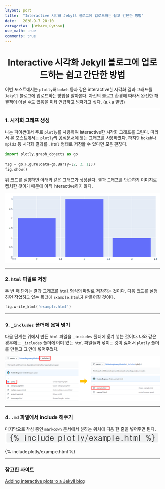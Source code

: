 ```yaml
---
layout: post
title:  "Interactive 시각화 Jekyll 블로그에 업로드하는 쉽고 간단한 방법"
date:   2020-9-7 20:10
categories: [Others,Python]
use_math: true
comments: true
---
```


# <center>Interactive 시각화 Jekyll 블로그에 업로드하는 쉽고 간단한 방법</center>
이번 포스트에서는 `plotly`와 `bokeh` 등과 같은 interactive한 시각화 결과 그래프를 `Jekyll` 블로그에 업로드하는 방법을 알아본다. 자신의 블로그 환경에 따라서 완전한 해결책이 아닐 수도 있음을 미리 언급하고 넘어가고 싶다. (a.k.a 밑밥)

---

### 1. 시각화 그래프 생성
나는 파이썬에서 주로 `plotly`를 사용하여 interactive한 시각화 그래프를 그린다. 따라서 본 포스트에서는 `plotly`의 [공식문서](https://plotly.com/python/getting-started/)에 있는 그래프를 사용하였다. 하지만 `bokeh`나 `mpld3` 등 시각화 결과를 `.html` 형태로 저장할 수 있다면 모든 괜찮다. 


```python
import plotly.graph_objects as go

fig = go.Figure(data=go.Bar(y=[2, 3, 1]))
fig.show()
```

위 코드를 실행하면 아래와 같은 그래프가 생성된다. 결과 그래프를 단순하게 이미지로 캡처한 것이기 때문에 아직 interactive하지 않다.

![figure1](https://raw.githubusercontent.com/HiddenBeginner/hiddenbeginner.github.io/master/static/img/_posts/2020-9-7-embed-interactive-plot-to-jekyll/figure1.png)

---

### 2. `html` 파일로 저장
두 번 째 단계는 결과 그래프를 `html` 형식의 파일로 저장하는 것이다. 다음 코드를 실행하면 작업하고 있는 폴더에 `example.html`가 만들어질 것이다.


```python
fig.write_html('example.html')
```

---

### 3. `_includes` 폴더에 옮겨 넣기
다음 단계는 위에서 만든 `html` 파일을 `_includes` 폴더에 옮겨 넣는 것이다. 나와 같은 경우에는 `_includes` 폴더에 이미 있는 `html` 파일들과 섞이는 것이 싫어서 `plotly` 폴더를 만들고 그 안에 넣어주었다. 

![figure2](https://raw.githubusercontent.com/HiddenBeginner/hiddenbeginner.github.io/master/static/img/_posts/2020-9-7-embed-interactive-plot-to-jekyll/figure2.png)

---

### 4. `.md` 파일에서 include 해주기
마지막으로 작성 중인 `markdown` 문서에서 원하는 위치에 다음 한 줄을 넣어주면 된다.<br/>
![figure3](https://raw.githubusercontent.com/HiddenBeginner/hiddenbeginner.github.io/master/static/img/_posts/2020-9-7-embed-interactive-plot-to-jekyll/figure3.png)

{% include plotly/example.html %}

---
### 참고한 사이트
[Adding interactive plots to a Jekyll blog](https://www.johnwmillr.com/interactive-plots-in-jekyll/)
